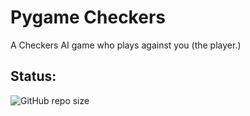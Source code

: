 # Pygame Checkers

A Checkers AI game who plays against you (the player.)

## Status:

![GitHub repo size](https://img.shields.io/github/repo-size/ADolbyB/pygame-checkers?label=Repo%20Size&logo=github)
